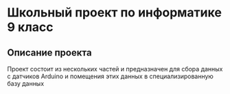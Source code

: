 # Школьный проект по информатике 9 класс
## Описание проекта
Проект состоит из нескольких частей и предназначен для сбора данных с датчиков Arduino и помещения этих данных в специализированную базу данных
